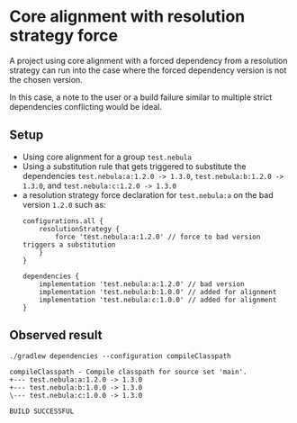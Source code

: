 # Core alignment with resolution strategy force

A project using core alignment with a forced dependency from a resolution strategy can run into the case where the forced dependency version is not the chosen version.

In this case, a note to the user or a build failure similar to multiple strict dependencies conflicting would be ideal.

## Setup

- Using core alignment for a group `test.nebula`
- Using a substitution rule that gets triggered to substitute the dependencies `test.nebula:a:1.2.0 -> 1.3.0`, `test.nebula:b:1.2.0 -> 1.3.0`, and `test.nebula:c:1.2.0 -> 1.3.0`
- a resolution strategy force declaration for `test.nebula:a` on the bad version `1.2.0` such as:
    ```
    configurations.all {
        resolutionStrategy {
            force 'test.nebula:a:1.2.0' // force to bad version triggers a substitution
        }
    }

    dependencies {
        implementation 'test.nebula:a:1.2.0' // bad version
        implementation 'test.nebula:b:1.0.0' // added for alignment
        implementation 'test.nebula:c:1.0.0' // added for alignment
    }
    ```

## Observed result

```
./gradlew dependencies --configuration compileClasspath
```

```
compileClasspath - Compile classpath for source set 'main'.
+--- test.nebula:a:1.2.0 -> 1.3.0
+--- test.nebula:b:1.0.0 -> 1.3.0
\--- test.nebula:c:1.0.0 -> 1.3.0

BUILD SUCCESSFUL
```
